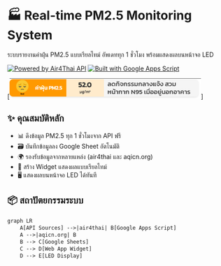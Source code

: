 # 🏭 Real-time PM2.5 Monitoring System

ระบบรายงานค่าฝุ่น PM2.5 แบบเรียลไทม์ อัพเดททุก 1 ชั่วโมง พร้อมแสดงผลบนหน้าจอ LED

[![Powered by Air4Thai API](https://img.shields.io/badge/data_source-air4thai-2CAF9F?logo=airplay-video&logoColor=white)](https://air4thai.pcd.go.th/)
[![Built with Google Apps Script](https://img.shields.io/badge/built_with-Google%20Apps%20Script-4285F4?logo=google-cloud&logoColor=white)](https://developers.google.com/apps-script)

[![Dashboard Preview](./images/Screenshot%202025-02-04%20143521.png)]

## ✨ คุณสมบัติหลัก
- 📊 ดึงข้อมูล PM2.5 ทุก 1 ชั่วโมงจาก API ฟรี
- 🗃️ บันทึกข้อมูลลง Google Sheet อัตโนมัติ
- 🌍 รองรับข้อมูลจากหลายแหล่ง (air4thai และ aqicn.org)
- 📡 สร้าง Widget แสดงผลแบบเรียลไทม์
- 🖥️ แสดงผลบนหน้าจอ LED ได้ทันที

## 📦 สถาปัตยกรรมระบบ
```mermaid
graph LR
    A[API Sources] -->|air4thai| B[Google Apps Script]
    A -->|aqicn.org| B
    B --> C[Google Sheets]
    C --> D[Web App Widget]
    D --> E[LED Display] 
